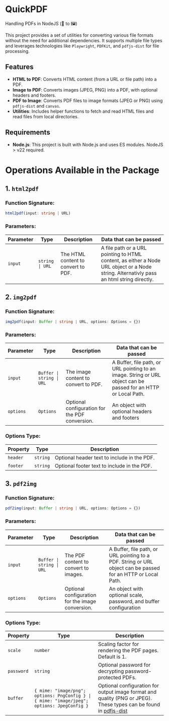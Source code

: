 # QuickPDF
Handling PDFs in NodeJS (📃 to 🖼️)

This project provides a set of utilities for converting various file formats without the need for additional dependencies. It supports multiple file types and leverages technologies like `Playwright`, `PDFKit`, and `pdfjs-dist` for file processing.

## Features

- **HTML to PDF**: Converts HTML content (from a URL or file path) into a PDF.
- **Image to PDF**: Converts images (JPEG, PNG) into a PDF, with optional headers and footers.
- **PDF to Image**: Converts PDF files to image formats (JPEG or PNG) using `pdfjs-dist` and `canvas`.
- **Utilities**: Includes helper functions to fetch and read HTML files and read files from local directories.

## Requirements

- **Node.js**: This project is built with Node.js and uses ES modules. NodeJS > v22 required.

# Operations Available in the Package

## 1. `html2pdf`

### Function Signature:
```typescript
html2pdf(input: string | URL)
```

### Parameters:

| Parameter | Type          | Description                                      | Data that can be passed                    |
|-----------|---------------|--------------------------------------------------|--------------------------------------------|
| `input`   | `string \| URL` | The HTML content to convert to PDF.              | A file path or a URL pointing to HTML content, as either a Node URL object or a Node string. Alternativly pass an html string directly. |

## 2. `img2pdf`

### Function Signature:
```typescript
img2pdf(input: Buffer | string | URL, options: Options = {})
```

### Parameters:

| Parameter | Type                      | Description                                      | Data that can be passed                    |
|-----------|---------------------------|--------------------------------------------------|--------------------------------------------|
| `input`   | `Buffer \| string \| URL` | The image content to convert to PDF.             | A Buffer, file path, or URL pointing to an image. String or URL object can be passed for an HTTP or Local Path. |
| `options` | `Options`                 | Optional configuration for the PDF conversion.   | An object with optional headers and footers |

### Options Type:

| Property  | Type     | Description                                      |
|-----------|----------|--------------------------------------------------|
| `header`  | `string` | Optional header text to include in the PDF.      |
| `footer`  | `string` | Optional footer text to include in the PDF.      |

## 3. `pdf2img`

### Function Signature:
```typescript
pdf2img(input: Buffer | string | URL, options: Options = {})
```

### Parameters:

| Parameter | Type                      | Description                                      | Data that can be passed                    |
|-----------|---------------------------|--------------------------------------------------|--------------------------------------------|
| `input`   | `Buffer \| string \| URL` | The PDF content to convert to images.            | A Buffer, file path, or URL pointing to a PDF. String or URL object can be passed for an HTTP or Local Path. |
| `options` | `Options`                 | Optional configuration for the image conversion. | An object with optional scale, password, and buffer configuration |

### Options Type:

| Property  | Type                                                                 | Description                                      |
|-----------|----------------------------------------------------------------------|--------------------------------------------------|
| `scale`   | `number`                                                             | Scaling factor for rendering the PDF pages. Default is 1. |
| `password`| `string`                                                             | Optional password for decrypting password-protected PDFs. |
| `buffer`  | `{ mime: "image/png"; options: PngConfig } \| { mime: "image/jpeg"; options: JpegConfig }` | Optional configuration for output image format and quality (PNG or JPEG). These types can be found in [pdfjs-dist](https://github.com/mozilla/pdf.js) |
